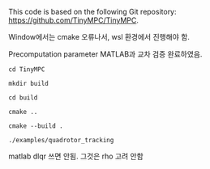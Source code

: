 This code is based on the following Git repository: https://github.com/TinyMPC/TinyMPC.


    
Window에서는 cmake 오류나서, wsl 환경에서 진행해야 함. 

Precomputation parameter MATLAB과 교차 검증 완료하였음. 



    cd TinyMPC 
    
    mkdir build 
    
    cd build

    cmake ..

    cmake --build . 

    ./examples/quadrotor_tracking 



matlab dlqr 쓰면 안됨. 그것은 rho 고려 안함
